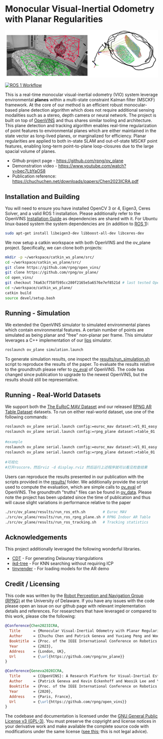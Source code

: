 # Monocular Visual-Inertial Odometry with Planar Regularities 


[![](data/resources/readme.png)](https://www.youtube.com/watch?v=bec7LbYaOS8)

[![ROS 1 Workflow](https://github.com/rpng/ov_plane/actions/workflows/build_ros1.yml/badge.svg)](https://github.com/rpng/ov_plane/actions/workflows/build_ros1.yml)

This is a real-time monocular visual-inertial odometry (VIO) system leverage environmental **planes** within a multi-state constraint Kalman filter (MSCKF) framework.
At the core of our method is an efficient robust monocular-based plane detection algorithm which does not require additional sensing modalities such as a stereo, depth camera or neural network.
The project is built on top of [OpenVINS](https://github.com/rpng/open_vins) and thus shares similar tooling and architecture.
This plane detection and tracking algorithm enables real-time regularization of point features to environmental planes which are either maintained in the state vector as long-lived planes, or marginalized for efficiency.
Planar regularities are applied to both in-state SLAM and out-of-state MSCKF point features, enabling long-term point-to-plane loop-closures due to the large spacial volume of planes.

* Github project page - https://github.com/rpng/ov_plane
* Demonstration video - https://www.youtube.com/watch?v=bec7LbYaOS8
* Publication reference: https://chuchuchen.net/downloads/papers/Chen2023ICRA.pdf



## Installation and Building

You will need to ensure you have installed OpenCV 3 or 4, Eigen3, Ceres Solver, and a valid ROS 1 installation.
Please additionally refer to the OpenVINS [Installation Guide](https://docs.openvins.com/gs-installing.html) as dependencies are shared with it.
For Ubuntu linux-based system the system dependencies are (in addition to [ROS 1](https://docs.openvins.com/gs-installing.html#gs-install-ros-1)):

```bash
sudo apt-get install libeigen3-dev libboost-all-dev libceres-dev
```

We now setup a catkin workspace with both OpenVINS and the ov_plane project.
Specifically, we can clone both projects:

```bash
mkdir -p ~/workspace/catkin_ws_plane/src/
cd ~/workspace/catkin_ws_plane/src/
git clone https://github.com/rpng/open_vins/
git clone https://github.com/rpng/ov_plane/ 
cd open_vins/
git checkout 74a63cf758f595cc280f2165e5a6576e7ef8521d # last tested OpenVINS commit
cd ~/workspace/catkin_ws_plane/
catkin build
source devel/setup.bash 
```


## Running - Simulation

We extended the OpenVINS simulator to simulated environmental planes which contain environmental features.
A certain number of points are simulated as being planar and "free" non-planar per frame.
This simulator leverages a C++ implementation of our [lips](https://github.com/rpng/lips) simulator.

```bash
roslaunch ov_plane simulation.launch
```

To generate simulation results, one inspect the [results/run_simulation.sh](results/run_simulation.sh) script to reproduce the results of the paper.
To evaluate the results relative to the groundtruth please refer to [ov_eval](https://docs.openvins.com/namespaceov__eval.html) of OpenVINS.
The code has changed since publication to upgrade to the newest OpenVINS, but the results should still be representative.


## Running - Real-World Datasets

We support both the [The EuRoC MAV Dataset](https://projects.asl.ethz.ch/datasets/doku.php?id=kmavvisualinertialdatasets) and our released [RPNG AR Table Dataset](https://github.com/rpng/ar_table_dataset) datasets.
To run on either real-world dataset, use one of the following commands:

```bash
roslaunch ov_plane serial.launch config:=euroc_mav dataset:=V1_01_easy bag:=<path_to_bag>
roslaunch ov_plane serial.launch config:=rpng_plane dataset:=table_01  bag:=<path_to_bag>

#example
roslaunch ov_plane serial.launch config:=euroc_mav dataset:=V1_01_easy bag:=/home/paco/work_datas/open_datas/euroc/V1_01_easy.bag
roslaunch ov_plane serial.launch config:=rpng_plane dataset:=table_01  bag:=/home/paco/work_datas/open_datas/ov_plane/table_01.bag

#可视化
#打开roscore，然后rviz -d display.rviz 然后运行上述程序就可以看见检查结果
```

Users can reproduce the results presented in our publication with the scripts provided in the [results/](results/) folder.
We additionally provide the script used to compute the evaluation, which are simple calls to [ov_eval](https://docs.openvins.com/namespaceov__eval.html) of OpenVINS.
The groundtruth "truths" files can be found in [ov_data](https://github.com/rpng/open_vins/tree/master/ov_data).
Please note the project has been updated since the time of publication and thus will cause slight variations in performance relative to the paper

```bash
./src/ov_plane/results/run_ros_eth.sh        # Euroc MAV
./src/ov_plane/results/run_ros_rpng_plane.sh # RPNG Indoor AR Table
./src/ov_plane/results/run_ros_tracking.sh   # Tracking statistics
```



## Acknowledgements

This project additionally leveraged the following wonderful libraries.
- [CDT](https://github.com/artem-ogre/CDT) - For generating Delaunay triangulations
- [ikd-tree](https://github.com/hku-mars/ikd-Tree) - For KNN searching without requiring ICP
- [tinyrender](https://github.com/ssloy/tinyrenderer) - For loading models for the AR demo



## Credit / Licensing

This code was written by the [Robot Perception and Navigation Group (RPNG)](https://sites.udel.edu/robot/) at the
University of Delaware. If you have any issues with the code please open an issue on our github page with relevant
implementation details and references. For researchers that have leveraged or compared to this work, please cite the
following:


```bibtex
@Conference{Chen2023ICRA,
  Title      = {Monocular Visual-Inertial Odometry with Planar Regularities},
  Author     = {Chuchu Chen and Patrick Geneva and Yuxiang Peng and Woosik Lee and Guoquan Huang},
  Booktitle  = {Proc. of the IEEE International Conference on Robotics and Automation},
  Year       = {2023},
  Address    = {London, UK},
  Url        = {\url{https://github.com/rpng/ov_plane}}
}
```

```bibtex
@Conference{Geneva2020ICRA,
  Title      = {{OpenVINS}: A Research Platform for Visual-Inertial Estimation},
  Author     = {Patrick Geneva and Kevin Eckenhoff and Woosik Lee and Yulin Yang and Guoquan Huang},
  Booktitle  = {Proc. of the IEEE International Conference on Robotics and Automation},
  Year       = {2020},
  Address    = {Paris, France},
  Url        = {\url{https://github.com/rpng/open_vins}}
}
```

The codebase and documentation is licensed under the [GNU General Public License v3 (GPL-3)](https://www.gnu.org/licenses/gpl-3.0.txt).
You must preserve the copyright and license notices in your derivative work and make available the complete source code with modifications under the same license ([see this](https://choosealicense.com/licenses/gpl-3.0/); this is not legal advice).



